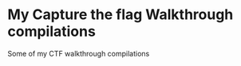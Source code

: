 # My Capture the flag Walkthrough compilations

Some of my CTF walkthrough compilations 

<script src="https://www.hackthebox.eu/badge/127411"></script>
